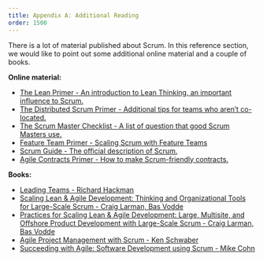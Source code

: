 ```yaml
---
title: Appendix A: Additional Reading
order: 1500
---
```


There is a lot of material published about Scrum. In this reference section, we would like to point out some additional online material and a couple of books.

**Online material:**

* [The Lean Primer - An introduction to Lean Thinking, an important influence to Scrum.](http://www.leanprimer.com)
* [The Distributed Scrum Primer - Additional tips for teams who aren’t co-located.](http://www.goodagile.com/distributedscrumprimer/)
* [The Scrum Master Checklist - A list of question that good Scrum Masters use.](http://www.scrummasterchecklist.org/)
* [Feature Team Primer - Scaling Scrum with Feature Teams](http://www.featureteams.org)
* [Scrum Guide - The official description of Scrum.](http://www.scrumguides.org/)
* [Agile Contracts Primer - How to make Scrum-friendly contracts.](http://www.agilecontracts.org/)

**Books:**

* [Leading Teams - Richard Hackman](http://www.amazon.com/Leading-Teams-Setting-Stage-Performances/dp/1578513332)
* [Scaling Lean & Agile Development: Thinking and Organizational Tools for Large-Scale Scrum - Craig Larman, Bas Vodde](http://www.amazon.com/Scaling-Lean-Agile-Development-Organizational/dp/0321480961)
* [Practices for Scaling Lean & Agile Development: Large, Multisite, and Offshore Product Development with Large-Scale Scrum - Craig Larman, Bas Vodde](http://www.amazon.com/Practices-Scaling-Lean-Agile-Development/dp/0321636406)
* [Agile Project Management with Scrum - Ken Schwaber](http://www.amazon.com/Agile-Project-Management-Developer-Practices/dp/073561993X)
* [Succeeding with Agile: Software Development using Scrum - Mike Cohn](http://www.amazon.com/Succeeding-Agile-Software-Development-Using/dp/0321579364)

